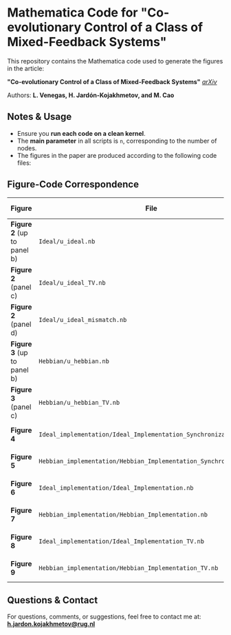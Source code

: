 # Mathematica Code for "Co-evolutionary Control of a Class of Mixed-Feedback Systems"

This repository contains the Mathematica code used to generate the figures in the article:

**"Co-evolutionary Control of a Class of Mixed-Feedback Systems"**   *[arXiv](https://arxiv.org/abs/2410.19857)*  

Authors: **L. Venegas, H. Jardón-Kojakhmetov, and M. Cao**

## Notes & Usage
- Ensure you **run each code on a clean kernel**.
- The **main parameter** in all scripts is `n`, corresponding to the number of nodes.
- The figures in the paper are produced according to the following code files:

## Figure-Code Correspondence
| Figure | File | Parameter Settings |
|--------|---------------------------------|----------------|
| **Figure 2** (up to panel b) | `Ideal/u_ideal.nb` | (a) `n = 4`, (b) `n = 100` |
| **Figure 2** (panel c) | `Ideal/u_ideal_TV.nb` | - |
| **Figure 2** (panel d) | `Ideal/u_ideal_mismatch.nb` | - |
| **Figure 3** (up to panel b) | `Hebbian/u_hebbian.nb` | (a) `n = 4`, (b) `n = 100` |
| **Figure 3** (panel c) | `Hebbian/u_hebbian_TV.nb` | - |
| **Figure 4** | `Ideal_implementation/Ideal_Implementation_Synchronization.nb` | (a) `n = 4`, (b) `n = 100` |
| **Figure 5** | `Hebbian_implementation/Hebbian_Implementation_Synchronization.nb` | (a) `n = 4`, (b) `n = 100` |
| **Figure 6** | `Ideal_implementation/Ideal_Implementation.nb` | (a) `n = 4`, (b) `n = 100` |
| **Figure 7** | `Hebbian_implementation/Hebbian_Implementation.nb` | (a) `n = 4`, (b) `n = 100` |
| **Figure 8** | `Ideal_implementation/Ideal_Implementation_TV.nb` | (a) `n = 4`, (b) `n = 100` |
| **Figure 9** | `Hebbian_implementation/Hebbian_Implementation_TV.nb` | (a) `n = 4`, (b) `n = 100` |

## Questions & Contact
For questions, comments, or suggestions, feel free to contact me at:  **h.jardon.kojakhmetov@rug.nl**
